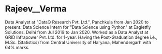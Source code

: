 # Rajeev__Verma
Data Analyst at "DataQ Research Pvt. Ltd.", Panchkula from Jan 2020 to present.
Data Science Intern for "Data Science using Python" at Eagletfly Solutions, Delhi from Jul 2019 to Jan 2020. 
Worked as a Data Analyst at GRID Infrapower Pvt. Ltd. for 1-year.
Having the Post-Graduation degree i.e., M.Sc. (Statistics) from Central University of Haryana, Mahendergarh with 64% marks.

